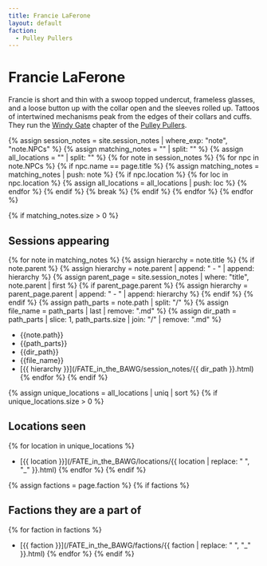 ```yaml
---
title: Francie LaFerone
layout: default
faction:
  - Pulley Pullers
---
```


# Francie LaFerone
Francie is short and thin with a swoop topped undercut, frameless glasses, and a loose button up with the collar open and the sleeves rolled up. Tattoos of intertwined mechanisms peak from the edges of their collars and cuffs. They run the [Windy Gate](/FATE_in_the_BAWG/locations/Windy_Gate.html) chapter of the [Pulley Pullers](/FATE_in_the_BAWG/factions/Pulley_Pullers.html).

{% assign session_notes = site.session_notes | where_exp: "note", "note.NPCs" %}
{% assign matching_notes = "" | split: "" %}
{% assign all_locations = "" | split: "" %}
{% for note in session_notes %}
  {% for npc in note.NPCs %}
    {% if npc.name == page.title %}
      {% assign matching_notes = matching_notes | push: note %}
      {% if npc.location %}
        {% for loc in npc.location %}
          {% assign all_locations = all_locations | push: loc %}
        {% endfor %}
      {% endif %}
      {% break %}
    {% endif %}
  {% endfor %}
{% endfor %}

{% if matching_notes.size > 0 %}
## Sessions appearing
{% for note in matching_notes %}
{% assign hierarchy = note.title %}
{% if note.parent %}
  {% assign hierarchy = note.parent | append: " - " | append: hierarchy %}
  {% assign parent_page = site.session_notes | where: "title", note.parent | first %}
  {% if parent_page.parent %}
    {% assign hierarchy = parent_page.parent | append: " - " | append: hierarchy %}
  {% endif %}
{% endif %}
{% assign path_parts = note.path | split: "/" %}
{% assign file_name = path_parts | last | remove: ".md" %}
{% assign dir_path = path_parts | slice: 1, path_parts.size | join: "/" | remove: ".md" %}
- {{note.path}}
- {{path_parts}}
- {{dir_path}}
- {{file_name}}
- [{{ hierarchy }}](/FATE_in_the_BAWG/session_notes/{{ dir_path }}.html)
{% endfor %}
{% endif %}

{% assign unique_locations = all_locations | uniq | sort %}
{% if unique_locations.size > 0 %}
## Locations seen
{% for location in unique_locations %}
- [{{ location }}](/FATE_in_the_BAWG/locations/{{ location | replace: " ", "_" }}.html)
{% endfor %}
{% endif %}

{% assign factions = page.faction %}
{% if factions %}
## Factions they are a part of
{% for faction in factions %}
- [{{ faction }}](/FATE_in_the_BAWG/factions/{{ faction | replace: " ", "_" }}.html)
{% endfor %}
{% endif %}

